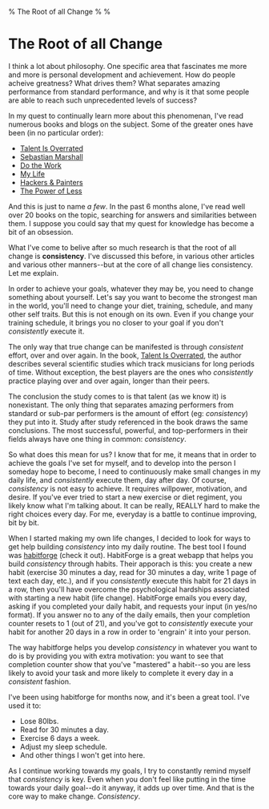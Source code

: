 % The Root of all Change
%
%

# The Root of all Change

I think a lot about philosophy. One specific area that fascinates me more and
more is personal development and achievement. How do people acheive greatness?
What drives them? What separates amazing performance from standard performance,
and why is it that some people are able to reach such unprecedented levels of
success?

In my quest to continually learn more about this phenomenan, I've read numerous
books and blogs on the subject. Some of the greater ones have been (in no
particular order):

-   [Talent Is Overrated][]
-   [Sebastian Marshall][]
-   [Do the Work][]
-   [My Life][]
-   [Hackers & Painters][]
-   [The Power of Less][]

And this is just to name *a few*. In the past 6 months alone, I've read well
over 20 books on the topic, searching for answers and similarities between them.
I suppose you could say that my quest for knowledge has become a bit of an
obsession.

What I've come to belive after so much research is that the root of all change
is **consistency**. I've discussed this before, in various other articles and
various other manners--but at the core of all change lies consistency. Let me
explain.

In order to achieve your goals, whatever they may be, you need to change
something about yourself. Let's say you want to become the strongest man in the
world, you'll need to change your diet, training, schedule, and many other self
traits. But this is not enough on its own. Even if you change your training
schedule, it brings you no closer to your goal if you don't *consistently*
execute it.

The only way that true change can be manifested is through *consistent* effort,
over and over again. In the book, [Talent Is Overrated][], the author describes
several scientific studies which track musicians for long periods of time.
Without exception, the best players are the ones who *consistently* practice
playing over and over again, longer than their peers.

The conclusion the study comes to is that talent (as we know it) is nonexistant.
The only thing that separates amazing performers from standard or sub-par
performers is the amount of effort (eg: *consistency*) they put into it. Study
after study referenced in the book draws the same conclusions. The most
successful, powerful, and top-performers in their fields always have one thing
in common: *consistency*.

So what does this mean for us? I know that for me, it means that in order to
achieve the goals I've set for myself, and to develop into the person I someday
hope to become, I need to continuously make small changes in my daily life, and
*consistently* execute them, day after day. Of course, *consistency* is not easy
to achieve. It requires willpower, motivation, and desire. If you've ever tried
to start a new exercise or diet regiment, you likely know what I'm talking
about. It can be really, REALLY hard to make the right choices every day. For
me, everyday is a battle to continue improving, bit by bit.

When I started making my own life changes, I decided to look for ways to get
help building *consistency* into my daily routine. The best tool I found was
[habitforge][] (check it out). HabitForge is a great webapp that helps you build
*consistency* through habits. Their apporach is this: you create a new habit
(exercise 30 minutes a day, read for 30 minutes a day, write 1 page of text each
day, etc.), and if you *consistently* execute this habit for 21 days in a row,
then you'll have overcome the psychological hardships associated with starting a
new habit (life change). HabitForge emails you every day, asking if you
completed your daily habit, and requests your input (in yes/no format). If you
answer no to any of the daily emails, then your completion counter resets to 1
(out of 21), and you've got to *consistently* execute your habit for another 20
days in a row in order to 'engrain' it into your person.

The way habitforge helps you develop *consistency* in whatever you want to do is
by providing you with extra motivation: you want to see that completion counter
show that you've "mastered" a habit--so you are less likely to avoid your task
and more likely to complete it every day in a *consistent* fashion.

I've been using habitforge for months now, and it's been a great tool. I've used
it to:

-   Lose 80lbs.
-   Read for 30 minutes a day.
-   Exercise 6 days a week.
-   Adjust my sleep schedule.
-   And other things I won't get into here.

As I continue working towards my goals, I try to constantly remind myself that
*consistency* is key. Even when you don't feel like putting in the time towards
your daily goal--do it anyway, it adds up over time. And that is the core way to
make change. *Consistency*.

  [Talent Is Overrated]: http://www.amazon.com/gp/product/1591842948/ref=as_li_ss_tl?ie=UTF8&tag=projectb14ck-20&linkCode=as2&camp=217145&creative=399369&creativeASIN=1591842948
    "Talent Is Overrated"
  [Sebastian Marshall]: http://www.sebastianmarshall.com/ "Sebastian Marshall"
  [Do the Work]: http://www.amazon.com/gp/product/1936719010/ref=as_li_ss_tl?ie=UTF8&tag=projectb14ck-20&linkCode=as2&camp=217145&creative=399373&creativeASIN=1936719010
    "Do the Work"
  [My Life]: http://www.amazon.com/gp/product/140003003X/ref=as_li_ss_tl?ie=UTF8&tag=projectb14ck-20&linkCode=as2&camp=217145&creative=399369&creativeASIN=140003003X
    "My Life"
  [Hackers & Painters]: http://www.amazon.com/gp/product/B0026OR2NQ/ref=as_li_ss_tl?ie=UTF8&tag=projectb14ck-20&linkCode=as2&camp=217145&creative=399373&creativeASIN=B0026OR2NQ
    "Hackers and Painters"
  [The Power of Less]: http://www.amazon.com/gp/product/1401309704/ref=as_li_ss_tl?ie=UTF8&tag=projectb14ck-20&linkCode=as2&camp=217145&creative=399369&creativeASIN=1401309704
    "The Power of Less"
  [habitforge]: http://habitforge.com/ "habitforge"
